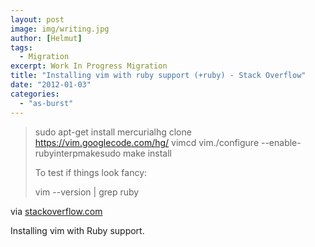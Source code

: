 ```yaml
---
layout: post
image: img/writing.jpg
author: [Helmut]
tags:
  - Migration
excerpt: Work In Progress Migration
title: "Installing vim with ruby support (+ruby) - Stack Overflow"
date: "2012-01-03"
categories: 
  - "as-burst"
---
```


> sudo apt-get install mercurialhg clone https://vim.googlecode.com/hg/ vimcd vim./configure --enable-rubyinterpmakesudo make install
> 
> To test if things look fancy:
> 
> vim --version | grep ruby

via [stackoverflow.com](http://stackoverflow.com/questions/3794895/installing-vim-with-ruby-support-ruby)

Installing vim with Ruby support.
